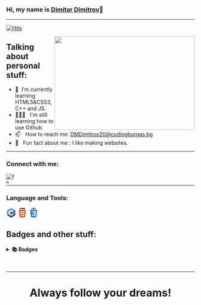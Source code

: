 ### Hi, my name is [Dimitar Dimitrov](https://github.com/DMDimitrov20/)👋
<hr>

[![Hits](https://hits.seeyoufarm.com/api/count/incr/badge.svg?url=https%3A%2F%2Fgithub.com%2Fkvatev98&count_bg=%2379C83D&title_bg=%23555555&icon=nucleo.svg&icon_color=%23F7F7F7&title=Visitors&edge_flat=false)](https://hits.seeyoufarm.com)

<img align="right" height="250" width="375" alt="" src="https://media1.giphy.com/media/f6hnhHkks8bk4jwjh3/giphy.gif" />

## Talking about personal stuff:
 
- 🌱 &nbsp;I’m currently learning HTML5&CSS3, C++ and JS.
- 👨🏻‍💻 &nbsp; I'm still learning how to use Github.
- 📫 &nbsp; How to reach me: DMDimitrov20@codingburgas.bg
- 👾 &nbsp; Fun fact about me : I like making websites. 

<hr>

### Connect with me:

<a href ="https://outlook.live.com/owa/" ><img align="left" alt="fb" width="26px" height = "26px" src="https://encrypted-tbn0.gstatic.com/images?q=tbn:ANd9GcTY9UJH2NOsbLr5njIjMFGbl4UnMDNYq7y6Iw&usqp=CAU" /></a>
  
  <br>
  
  <hr>
  
### Language and Tools:
  
  <code><img alt="CPP" width="26px" src="https://raw.githubusercontent.com/github/explore/80688e429a7d4ef2fca1e82350fe8e3517d3494d/topics/cpp/cpp.png" ></code>
  <code><img alt="HTML5" width="26px" src="https://raw.githubusercontent.com/github/explore/80688e429a7d4ef2fca1e82350fe8e3517d3494d/topics/html/html.png" ></code>
  <code><img alt="CSS3" width="26px" src="https://raw.githubusercontent.com/github/explore/80688e429a7d4ef2fca1e82350fe8e3517d3494d/topics/css/css.png" ></code>
  
  ## Badges and other stuff:
  <details style = "display: inline">
  <summary><b>📚 Badges</b>
    
  <a href = "https://www.credly.com/earner/earned/badge/8c563b6a-87b3-4446-a564-332b451d2593" width = "200px" src =  "https://images.credly.com/size/680x680/images/241488f4-9110-41aa-804e-51a8f8ba430d/MTA-Introduction_to_Programming_Using_HTML_and_CSS-600x600.png"></a>
  <a href = "https://www.credly.com/earner/earned/badge/8c563b6a-87b3-4446-a564-332b451d2593"
   width="200px" src = "https://images.credly.com/size/340x340/images/241488f4-9110-41aa-804e-51a8f8ba430d/MTA-Introduction_to_Programming_Using_HTML_and_CSS-600x600.png"></a>
 <a href = "https://www.credly.com/earner/earned/badge/951ea990-9e4c-4b33-98d6-e852df5db186" width = "200px" src = "https://images.credly.com/size/340x340/images/ef99b79e-fd54-4eb5-b2a4-bf17e92a4837/ITS-Badges_JavaScript_1200px.png"></a>
 </summary>
 </details>
  
<br>
  <hr>
<div align="center">

# Always follow your dreams!

</div>
